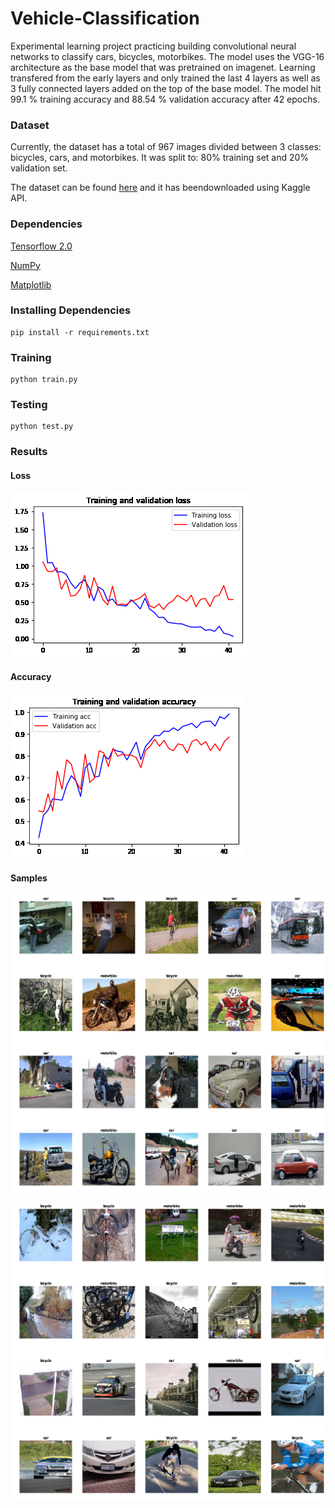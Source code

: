 # Vehicle-Classification

Experimental learning project practicing building convolutional neural networks to classify cars, bicycles, motorbikes.
The model uses the VGG-16 architecture as the base model that was pretrained on imagenet. Learning transfered from the early layers and only trained the last 4 layers as well as 3 fully connected layers added on the top of the base model.
The model hit 99.1 % training accuracy and 88.54 % validation accuracy after 42 epochs.

### Dataset

Currently, the dataset has a total of 967 images divided between 3 classes: bicycles, cars, and motorbikes.
It was split to: 80% training set and 20% validation set.

The dataset can be found [here](https://www.kaggle.com/c/image-classification2/data) and it has beendownloaded using Kaggle API. 


### Dependencies

[Tensorflow 2.0](https://www.tensorflow.org/install/pip)

[NumPy](https://docs.scipy.org/doc/numpy-1.10.1/user/install.html)

[Matplotlib](https://matplotlib.org/users/installing.html)


### Installing Dependencies

```
pip install -r requirements.txt
```

### Training

```
python train.py
```

### Testing

```
python test.py
```

### Results

#### Loss
![](images/loss.png)

#### Accuracy
![](images/accuracy.png)


#### Samples

![](images/test-batch1.png)

![](images/test-batch2.png)



